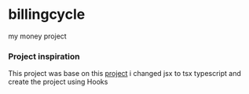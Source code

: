 # billingcycle

my money project

### Project inspiration

This project was base on this [project](https://github.com/cod3rcursos/curso-react-redux/tree/master/my-money-app)
i changed jsx to tsx typescript and create the project using Hooks
